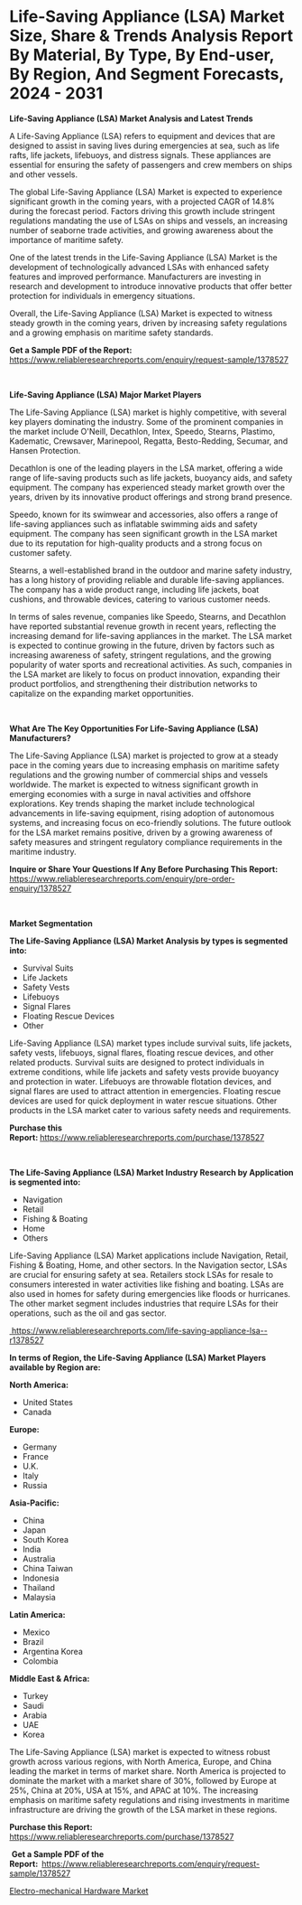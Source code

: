 <p><h1>Life-Saving Appliance (LSA) Market Size, Share & Trends Analysis Report By Material, By Type, By End-user, By Region, And Segment Forecasts, 2024 - 2031</h1></p><p><strong>Life-Saving Appliance (LSA) Market Analysis and Latest Trends</strong></p>
<p><p>A Life-Saving Appliance (LSA) refers to equipment and devices that are designed to assist in saving lives during emergencies at sea, such as life rafts, life jackets, lifebuoys, and distress signals. These appliances are essential for ensuring the safety of passengers and crew members on ships and other vessels.</p><p>The global Life-Saving Appliance (LSA) Market is expected to experience significant growth in the coming years, with a projected CAGR of 14.8% during the forecast period. Factors driving this growth include stringent regulations mandating the use of LSAs on ships and vessels, an increasing number of seaborne trade activities, and growing awareness about the importance of maritime safety.</p><p>One of the latest trends in the Life-Saving Appliance (LSA) Market is the development of technologically advanced LSAs with enhanced safety features and improved performance. Manufacturers are investing in research and development to introduce innovative products that offer better protection for individuals in emergency situations.</p><p>Overall, the Life-Saving Appliance (LSA) Market is expected to witness steady growth in the coming years, driven by increasing safety regulations and a growing emphasis on maritime safety standards.</p></p>
<p><strong>Get a Sample PDF of the Report:&nbsp;</strong> <a href="https://www.reliableresearchreports.com/enquiry/request-sample/1378527">https://www.reliableresearchreports.com/enquiry/request-sample/1378527</a></p>
<p>&nbsp;</p>
<p><strong>Life-Saving Appliance (LSA) Major Market Players</strong></p>
<p><p>The Life-Saving Appliance (LSA) market is highly competitive, with several key players dominating the industry. Some of the prominent companies in the market include O'Neill, Decathlon, Intex, Speedo, Stearns, Plastimo, Kadematic, Crewsaver, Marinepool, Regatta, Besto-Redding, Secumar, and Hansen Protection.</p><p>Decathlon is one of the leading players in the LSA market, offering a wide range of life-saving products such as life jackets, buoyancy aids, and safety equipment. The company has experienced steady market growth over the years, driven by its innovative product offerings and strong brand presence.</p><p>Speedo, known for its swimwear and accessories, also offers a range of life-saving appliances such as inflatable swimming aids and safety equipment. The company has seen significant growth in the LSA market due to its reputation for high-quality products and a strong focus on customer safety.</p><p>Stearns, a well-established brand in the outdoor and marine safety industry, has a long history of providing reliable and durable life-saving appliances. The company has a wide product range, including life jackets, boat cushions, and throwable devices, catering to various customer needs.</p><p>In terms of sales revenue, companies like Speedo, Stearns, and Decathlon have reported substantial revenue growth in recent years, reflecting the increasing demand for life-saving appliances in the market. The LSA market is expected to continue growing in the future, driven by factors such as increasing awareness of safety, stringent regulations, and the growing popularity of water sports and recreational activities. As such, companies in the LSA market are likely to focus on product innovation, expanding their product portfolios, and strengthening their distribution networks to capitalize on the expanding market opportunities.</p></p>
<p>&nbsp;</p>
<p><strong>What Are The Key Opportunities For Life-Saving Appliance (LSA) Manufacturers?</strong></p>
<p><p>The Life-Saving Appliance (LSA) market is projected to grow at a steady pace in the coming years due to increasing emphasis on maritime safety regulations and the growing number of commercial ships and vessels worldwide. The market is expected to witness significant growth in emerging economies with a surge in naval activities and offshore explorations. Key trends shaping the market include technological advancements in life-saving equipment, rising adoption of autonomous systems, and increasing focus on eco-friendly solutions. The future outlook for the LSA market remains positive, driven by a growing awareness of safety measures and stringent regulatory compliance requirements in the maritime industry.</p></p>
<p><strong>Inquire or Share Your Questions If Any Before Purchasing This Report:</strong> <a href="https://www.reliableresearchreports.com/enquiry/pre-order-enquiry/1378527">https://www.reliableresearchreports.com/enquiry/pre-order-enquiry/1378527</a></p>
<p>&nbsp;</p>
<p><strong>Market Segmentation</strong></p>
<p><strong>The Life-Saving Appliance (LSA) Market Analysis by types is segmented into:</strong></p>
<p><ul><li>Survival Suits</li><li>Life Jackets</li><li>Safety Vests</li><li>Lifebuoys</li><li>Signal Flares</li><li>Floating Rescue Devices</li><li>Other</li></ul></p>
<p><p>Life-Saving Appliance (LSA) market types include survival suits, life jackets, safety vests, lifebuoys, signal flares, floating rescue devices, and other related products. Survival suits are designed to protect individuals in extreme conditions, while life jackets and safety vests provide buoyancy and protection in water. Lifebuoys are throwable flotation devices, and signal flares are used to attract attention in emergencies. Floating rescue devices are used for quick deployment in water rescue situations. Other products in the LSA market cater to various safety needs and requirements.</p></p>
<p><strong>Purchase this Report:&nbsp;</strong><a href="https://www.reliableresearchreports.com/purchase/1378527">https://www.reliableresearchreports.com/purchase/1378527</a></p>
<p>&nbsp;</p>
<p><strong>The Life-Saving Appliance (LSA) Market Industry Research by Application is segmented into:</strong></p>
<p><ul><li>Navigation</li><li>Retail</li><li>Fishing & Boating</li><li>Home</li><li>Others</li></ul></p>
<p><p>Life-Saving Appliance (LSA) Market applications include Navigation, Retail, Fishing & Boating, Home, and other sectors. In the Navigation sector, LSAs are crucial for ensuring safety at sea. Retailers stock LSAs for resale to consumers interested in water activities like fishing and boating. LSAs are also used in homes for safety during emergencies like floods or hurricanes. The other market segment includes industries that require LSAs for their operations, such as the oil and gas sector.</p></p>
<p><a href="https://www.reliableresearchreports.com/life-saving-appliance-lsa--r1378527">&nbsp;https://www.reliableresearchreports.com/life-saving-appliance-lsa--r1378527</a></p>
<p><strong>In terms of Region, the Life-Saving Appliance (LSA) Market Players available by Region are:</strong></p>
<p>
    <p> <strong> North America: </strong>
        <ul>
            <li>United States</li>
            <li>Canada</li>
        </ul>
        </p> 
    <p> <strong> Europe: </strong>
        <ul>
            <li>Germany</li>
            <li>France</li>
            <li>U.K.</li>
            <li>Italy</li>
            <li>Russia</li>
        </ul>
        </p> 
    <p> <strong> Asia-Pacific: </strong>
        <ul>
            <li>China</li>
            <li>Japan</li>
            <li>South Korea</li>
            <li>India</li>
            <li>Australia</li>
            <li>China Taiwan</li>
            <li>Indonesia</li>
            <li>Thailand</li>
            <li>Malaysia</li>
        </ul>
        </p> 
    <p> <strong> Latin America: </strong>
        <ul>
            <li>Mexico</li>
            <li>Brazil</li>
            <li>Argentina Korea</li>
            <li>Colombia</li>
        </ul>
        </p> 
    <p> <strong> Middle East & Africa: </strong>
        <ul>
            <li>Turkey</li>
            <li>Saudi</li>
            <li>Arabia</li>
            <li>UAE</li>
            <li>Korea</li>
        </ul>
    </p>
    </p>
<p><p>The Life-Saving Appliance (LSA) market is expected to witness robust growth across various regions, with North America, Europe, and China leading the market in terms of market share. North America is projected to dominate the market with a market share of 30%, followed by Europe at 25%, China at 20%, USA at 15%, and APAC at 10%. The increasing emphasis on maritime safety regulations and rising investments in maritime infrastructure are driving the growth of the LSA market in these regions.</p></p>
<p><strong>Purchase this Report: </strong><a href="https://www.reliableresearchreports.com/purchase/1378527">https://www.reliableresearchreports.com/purchase/1378527</a></p>
<p>&nbsp;<strong>Get a Sample PDF of the Report:&nbsp;&nbsp;</strong><a href="https://www.reliableresearchreports.com/enquiry/request-sample/1378527">https://www.reliableresearchreports.com/enquiry/request-sample/1378527</a></p>
<p><strong></strong></p>
<p><p><a href="https://view.publitas.com/reportprime-1/electro-mechanical-hardware-industry-analysis-report-its-market-size-growing-with-a-cagr-of-9-4-by-applications-types-and-region-forecasted-for-period-from-2024-to-2031/">Electro-mechanical Hardware Market</a></p></p>